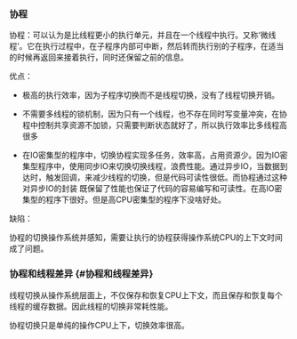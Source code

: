 ### 协程

协程：可以认为是比线程更小的执行单元，并且在一个线程中执行。又称‘微线程’。它在执行过程中，在子程序内部可中断，然后转而执行别的子程序，在适当的时候再返回来接着执行，同时还保留之前的信息。

优点：

* 极高的执行效率，因为子程序切换而不是线程切换，没有了线程切换开销。

* 不需要多线程的锁机制，因为只有一个线程，也不存在同时写变量冲突，在协程中控制共享资源不加锁，只需要判断状态就好了，所以执行效率比多线程高很多

* 在IO密集型的程序中，切换协程实现多任务，效率高，占用资源少。因为IO密集型程序中，使用同步IO来切换切换线程，浪费性能。通过异步IO，当数据到达时，触发回调，来减少线程的切换，但是代码可读性很低。而协程通过这种对异步IO的封装 既保留了性能也保证了代码的容易编写和可读性。在高IO密集型的程序下很好。但是高CPU密集型的程序下没啥好处。

缺陷：

协程的切换操作系统并感知，需要让执行的协程获得操作系统CPU的上下文时间成了问题。

### 协程和线程差异 {#协程和线程差异}

线程切换从操作系统层面上，不仅保存和恢复CPU上下文，而且保存和恢复每个线程的缓存数据。因此线程的切换非常耗性能。

协程切换只是单纯的操作CPU上下，切换效率很高。

